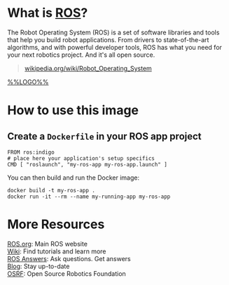 # What is [ROS][@ROS.org]?

The Robot Operating System (ROS) is a set of software libraries and tools that help you build robot applications. From drivers to state-of-the-art algorithms, and with powerful developer tools, ROS has what you need for your next robotics project. And it's all open source.

> [wikipedia.org/wiki/Robot_Operating_System](https://en.wikipedia.org/wiki/Robot_Operating_System)

[%%LOGO%%][@ROS.org]

# How to use this image

## Create a `Dockerfile` in your ROS app project

    FROM ros:indigo
    # place here your application's setup specifics
    CMD [ "roslaunch", "my-ros-app my-ros-app.launch" ]

You can then build and run the Docker image:

    docker build -t my-ros-app .
    docker run -it --rm --name my-running-app my-ros-app

# More Resources

[ROS.org][@ROS.org]: Main ROS website  
[Wiki][@ROS_Wiki]: Find tutorials and learn more  
[ROS Answers][@ROS_Answers]: Ask questions. Get answers  
[Blog][@ROS_Blog]: Stay up-to-date  
[OSRF][@OSRF]: Open Source Robotics Foundation  

[@ROS.org]:     http://www.ros.org/ "Main ROS website"
[@ROS_Wiki]:    http://wiki.ros.org/ "Find tutorials and learn more"
[@ROS_Answers]: http://answers.ros.org/questions/ "Ask questions. Get answers"
[@ROS_Blog]:    http://www.ros.org/news/ "Stay up-to-date"
[@OSRF]:        http://www.osrfoundation.org/ "Open Source Robotics Foundation"

[@ROS_Logo]:    https://raw.githubusercontent.com/docker-library/docs/master/ros/logo.png "ROS Logo"
